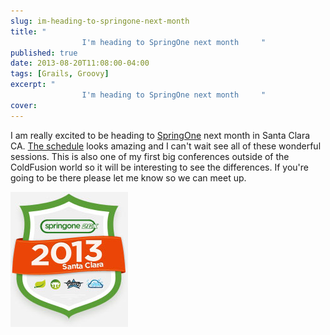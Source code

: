 ```yaml
---
slug: im-heading-to-springone-next-month
title: "
				I'm heading to SpringOne next month		"
published: true
date: 2013-08-20T11:08:00-04:00
tags: [Grails, Groovy]
excerpt: "
				I'm heading to SpringOne next month		"
cover: 
---
```


I am really excited to be heading to [SpringOne](http://www.springone2gx.com/conference/santa_clara/2013/09/home) next month in Santa Clara CA. [The schedule](http://www.springone2gx.com/conference/santa_clara/2013/09/2gx/event_schedule) looks amazing and I can't wait see all of these wonderful sessions. This is also one of my first big conferences outside of the ColdFusion world so it will be interesting to see the differences. If you're going to be there please let me know so we can meet up.

![](./about-register-badge.jpg)